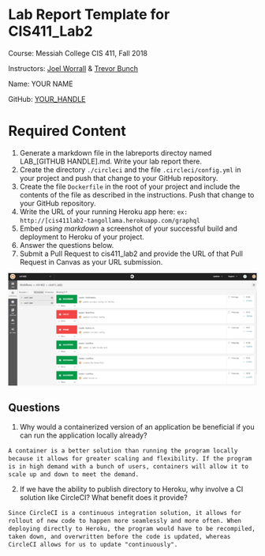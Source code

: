 # Lab Report Template for CIS411_Lab2
Course: Messiah College CIS 411, Fall 2018

Instructors: [Joel Worrall](https://github.com/tangollama) & [Trevor Bunch](https://github.com/trevordbunch)

Name: YOUR NAME

GitHub: [YOUR_HANDLE](https://github.com/YOUR_HANDLE)

# Required Content

1. Generate a markdown file in the labreports directoy named LAB_[GITHUB HANDLE].md. Write your lab report there.
2. Create the directory ```./circleci``` and the file ```.circleci/config.yml``` in your project and push that change to your GitHub repository.
3. Create the file ```Dockerfile``` in the root of your project and include the contents of the file as described in the instructions. Push that change to your GitHub repository.
4. Write the URL of your running Heroku app here: ```ex: http://[cis411lab2-tangollama.herokuapp.com/graphql```
5. Embed _using markdown_ a screenshot of your successful build and deployment to Heroku of your project.
6. Answer the questions below.
7. Submit a Pull Request to cis411_lab2 and provide the URL of that Pull Request in Canvas as your URL submission.

![Successful deployment picture](Successful.png)

## Questions
1. Why would a containerized version of an application be beneficial if you can run the application locally already?
~~~
A container is a better solution than running the program locally because it allows for greater scaling and flexibility. If the program is in high demand with a bunch of users, containers will allow it to scale up and down to meet the demand. 
~~~
2. If we have the ability to publish directory to Heroku, why involve a CI solution like CircleCI? What benefit does it provide?
~~~
Since CircleCI is a continuous integration solution, it allows for rollout of new code to happen more seamlessly and more often. When deploying directly to Heroku, the program would have to be recompiled, taken down, and overwritten before the code is updated, whereas CircleCI allows for us to update "continuously". 
~~~